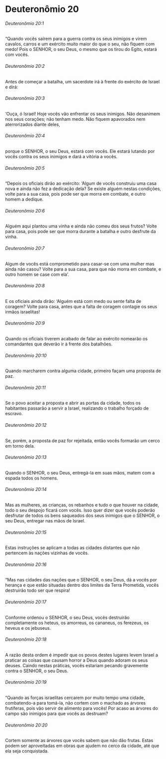 # Deuteronômio 20

###### Deuteronômio 20:1

“Quando vocês saírem para a guerra contra os seus inimigos e virem cavalos, carros e um exército muito maior do que o seu, não fiquem com medo! Pois o SENHOR, o seu Deus, o mesmo que os tirou do Egito, estará com vocês.

###### Deuteronômio 20:2

Antes de começar a batalha, um sacerdote irá à frente do exército de Israel e dirá:

###### Deuteronômio 20:3

‘Ouça, ó Israel! Hoje vocês vão enfrentar os seus inimigos. Não desanimem nos seus corações; não tenham medo. Não fiquem apavorados nem aterrorizados diante deles,

###### Deuteronômio 20:4

porque o SENHOR, o seu Deus, estará com vocês. Ele estará lutando por vocês contra os seus inimigos e dará a vitória a vocês.

###### Deuteronômio 20:5

“Depois os oficiais dirão ao exército: ‘Algum de vocês construiu uma casa nova e ainda não fez a dedicação dela? Se existe alguém nestas condições, volte para a sua casa, pois pode ser que morra em combate, e outro homem a dedique.

###### Deuteronômio 20:6

Alguém aqui plantou uma vinha e ainda não comeu dos seus frutos? Volte para casa, pois pode ser que morra durante a batalha e outro desfrute da vinha.

###### Deuteronômio 20:7

Algum de vocês está comprometido para casar-se com uma mulher mas ainda não casou? Volte para a sua casa, para que não morra em combate, e outro homem se case com ela’.

###### Deuteronômio 20:8

E os oficiais ainda dirão: ‘Alguém está com medo ou sente falta de coragem? Volte para casa, antes que a falta de coragem contagie os seus irmãos israelitas!

###### Deuteronômio 20:9

Quando os oficiais tiverem acabado de falar ao exército nomearão os comandantes que deverão ir à frente dos batalhões.

###### Deuteronômio 20:10

Quando marcharem contra alguma cidade, primeiro façam uma proposta de paz.

###### Deuteronômio 20:11

Se o povo aceitar a proposta e abrir as portas da cidade, todos os habitantes passarão a servir a Israel, realizando o trabalho forçado de escravo.

###### Deuteronômio 20:12

Se, porém, a proposta de paz for rejeitada, então vocês formarão um cerco em torno dela.

###### Deuteronômio 20:13

Quando o SENHOR, o seu Deus, entregá-la em suas mãos, matem com a espada todos os homens.

###### Deuteronômio 20:14

Mas as mulheres, as crianças, os rebanhos e tudo o que houver na cidade, todo o seu despojo ficará com vocês. Isso quer dizer que vocês poderão desfrutar de todos os bens saqueados dos seus inimigos que o SENHOR, o seu Deus, entregar nas mãos de Israel.

###### Deuteronômio 20:15

Estas instruções se aplicam a todas as cidades distantes que não pertencem às nações vizinhas de vocês.

###### Deuteronômio 20:16

“Mas nas cidades das nações que o SENHOR, o seu Deus, dá a vocês por herança e que estão situadas dentro dos limites da Terra Prometida, vocês destruirão todo ser que respira!

###### Deuteronômio 20:17

Conforme ordenou o SENHOR, o seu Deus, vocês destruirão completamente os heteus, os amorreus, os cananeus, os ferezeus, os heveus e os jebuseus.

###### Deuteronômio 20:18

A razão desta ordem é impedir que os povos destes lugares levem Israel a praticar as coisas que causam horror a Deus quando adoram os seus deuses. Caindo nestas práticas, vocês estariam pecando gravemente contra o SENHOR, o seu Deus.

###### Deuteronômio 20:19

“Quando as forças israelitas cercarem por muito tempo uma cidade, combatendo-a para tomá-la, não cortem com o machado as árvores frutíferas, pois vão servir de alimento para vocês! Por acaso as árvores do campo são inimigos para que vocês as destruam?

###### Deuteronômio 20:20

Cortem somente as árvores que vocês sabem que não dão frutas. Estas podem ser aproveitadas em obras que ajudem no cerco da cidade, até que ela seja conquistada.

